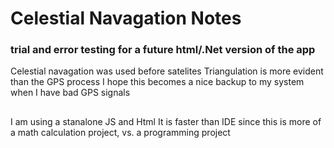 # Celestial Navagation Notes

### trial and error testing for a future html/.Net version of the app

Celestial navagation was used before satelites
Triangulation is more evident than the GPS process
I hope this becomes a nice backup to my system when I have bad GPS signals

##

I am using a stanalone JS and Html
It is faster than IDE since this is more of a math calculation project, vs. a programming project
